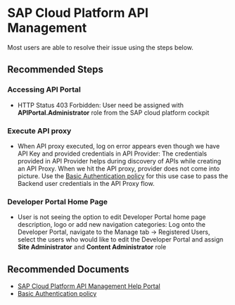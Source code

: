 <properties
  pagetitle="SAP Cloud Platform API Management"
  service=""
  resource=""
  ms.author="andywu"
  selfhelptype="Generic"
  supporttopicids="32729198"
  productpesids="17029"
  cloudenvironments="public"
  articleid="a143e248-695d-4263-87d3-d66b4c1384c7"
  ownershipid="Compute_VirtualMachines" />
# SAP Cloud Platform API Management

Most users are able to resolve their issue using the steps below.

## **Recommended Steps**

### **Accessing API Portal**

* HTTP Status 403 Forbidden: User need be assigned with **APIPortal.Administrator** role from the SAP cloud platform cockpit

### **Execute API proxy**

* When API proxy executed, log on error appears even though we have API Key and provided credentials in API Provider: The credentials provided in API Provider helps during discovery of APIs while creating an API Proxy. When we hit the API proxy, provider does not come into picture. Use the [Basic Authentication policy](https://help.sap.com/viewer/66d066d903c2473f81ec33acfe2ccdb4/Cloud/en-US/693c0d1720644d57918ed77acc6a95ef.html?q=Basic%20Authentication%20policy) for this use case to pass the Backend user credentials in the API Proxy flow.

### **Developer Portal Home Page**

* User is not seeing the option to edit Developer Portal home page description, logo or add new navigation categories: Log onto the Developer Portal, navigate to the Manage tab -> Registered Users, select the users who would like to edit the Developer Portal and assign **Site Administrator** and **Content Administrator** role

## **Recommended Documents**

* [SAP Cloud Platform API Management Help Portal](https://help.sap.com/viewer/38c3df3f8da44a809f937220b3579607/Cloud/en-US/629d9dbcb6004714910df26c58309d08.html)
* [Basic Authentication policy](https://help.sap.com/viewer/66d066d903c2473f81ec33acfe2ccdb4/Cloud/en-US/693c0d1720644d57918ed77acc6a95ef.html?q=Basic%20Authentication%20policy/)
